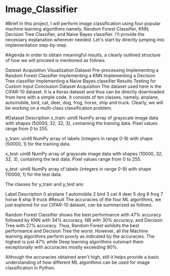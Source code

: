 # Image_Classifier
#Brief
In this project, I will perform image classification using four popular machine learning algorithms namely, Random Forest Classifier, KNN, Decision Tree Classifier, and Naive Bayes classifier. I'll provide the necessary explanation wherever needed. Let's start by directly jumping into implementation step-by-step.

#Agenda
In order to obtain meaningful results, a clearly outlined structure of how we will proceed is mentioned as follows.

Dataset Acquisition
Visualization
Dataset Pre-processing
Implementing a Random Forest Classifier
Implementing a KNN
Implementing a Decision Tree classifier
Implementing a Naive Bayes classifier
Results
Testing for Custom Input
Conclusion
Dataset Acquisition
The dataset used here is the CIFAR-10 dataset. It is a Keras dataset and thus can be directly downloaded from here with a simple code. It consists of ten classes, namely, airplane, automobile, bird, cat, deer, dog, frog, horse, ship and truck. Clearly, we will be working on a multi-class classification problem.

#Dataset Description
x_train: uint8 NumPy array of grayscale image data with shapes (50000, 32, 32, 3), containing the training data. Pixel values range from 0 to 255.

y_train: uint8 NumPy array of labels (integers in range 0-9) with shape (50000, 1) for the training data.

x_test: uint8 NumPy array of grayscale image data with shapes (10000, 32, 32, 3), containing the test data. Pixel values range from 0 to 255.

y_test: uint8 NumPy array of labels (integers in range 0-9) with shape (10000, 1) for the test data.

The classes for y_train and y_test are:

Label	Description
0	airplane
1	automobile
2	bird
3	cat
4	deer
5	dog
6	frog
7	horse
8	ship
9	truck
#Result
The accuracies of the four ML algorithms, we just explored for our CIFAR-10 dataset, can be summarized as follows.

Random Forest Classifier shows the best performance with 47% accuracy followed by KNN with 34% accuracy, NB with 30% accuracy, and Decision Tree with 27% accuracy. Thus, Random Forest exhibits the best performance and Decision Tree the worst. However, all the Machine learning algorithms perform poorly as indicated by the accuracies. The highest is just 47% while Deep learning algorithms outsmart them exceptionally with accuracies mostly exceeding 90%.

Although the accuracies obtained aren't high, still it helps provide a basic understanding of how different ML algorithms can be used for image classification in Python.
